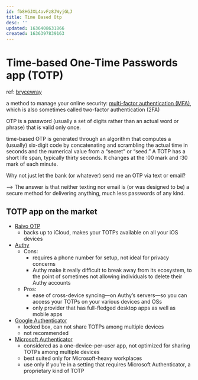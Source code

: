 ```yaml
---
id: fb8HGJXL4ovFz8JWyjGLJ
title: Time Based Otp
desc: ''
updated: 1636408631866
created: 1636397839163
---
```

# Time-based One-Time Passwords app (TOTP)

ref: [brycewray](https://www.brycewray.com/posts/2021/09/taming-time-based-one-time-passwords-totps/)

a method to manage your online security: [multi-factor authentication (MFA)](https://www.nist.gov/itl/applied-cybersecurity/tig/back-basics-multi-factor-authentication), which is also sometimes called two-factor authentication (2FA)

OTP is a password (usually a set of digits rather than an actual word or phrase) that is valid only once. 

time-based OTP is generated through an algorithm that computes a (usually) six-digit code by concatenating and scrambling the actual time in seconds and the numerical value from a “secret” or “seed.” A TOTP has a short life span, typically thirty seconds. It changes at the :00 mark and :30 mark of each minute.

Why not just let the bank (or whatever) send me an OTP via text or email?

--> The answer is that neither texting nor email is (or was designed to be) a secure method for delivering anything, much less passwords of any kind.

## TOTP app on the market

- [Raivo OTP](https://github.com/raivo-otp/ios-application)
    - backs up to iCloud, makes your TOTPs available on all your iOS devices
- [Authy](https://authy.com/)
    - Cons:
        - requires a phone number for setup, not ideal for privacy concerns
        - Authy make it really difficult to break away from its ecosystem, to the point of sometimes not allowing individuals to delete their Authy accounts
    - Pros:
        - ease of cross-device syncing—on Authy’s servers—so you can access your TOTPs on your various devices and OSs
        - only provider that has full-fledged desktop apps as well as mobile apps
- [Google Authenticator](https://en.wikipedia.org/wiki/Google_Authenticator)
    - locked box, can not share TOTPs among multiple devices
    - not recommended
- [Microsoft Authenticator](https://www.microsoft.com/en-us/security/mobile-authenticator-app)
    - considered as a one-device-per-user app, not optimized for sharing TOTPs among multiple devices
    - best suited only for Microsoft-heavy workplaces
    - use only if you’re in a setting that requires Microsoft Authenticator, a proprietary kind of TOTP
